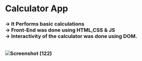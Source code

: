 # Calculator App
<h3>-> It Performs basic calculations <br>
-> Front-End was done using HTML,CSS & JS <br>
-> Interactivity of the calculator was done using DOM. <br><br>


![Screenshot (122)](https://user-images.githubusercontent.com/67758484/105647567-96b95600-5ecc-11eb-9c35-a1801f8d44cc.png)
